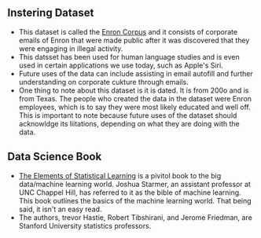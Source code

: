 ## Instering Dataset

* This dataset is called the [Enron Corpus](https://www.cs.cmu.edu/~./enron/) and it consists of corporate emails of Enron that were made public after it was discovered that they were engaging in illegal activity. 
* This datsset has been used for human language studies and is even used in certain applications we use today, such as Apple's Siri.
* Future uses of the data can include assisting in email autofill and further understanding on corporate cukture through emails.  
* One thing to note about this dataset is it is dated. It is from 200o and is from Texas. The people who created the data in the dataset were Enron employees, which is to say they were most likely educated and well off. This is important to note because future uses of the dataset should acknowldge its liitations, depending on what they are doing with the data. 

## Data Science Book

* [The Elements of Statistical Learning](https://web.stanford.edu/~hastie/ElemStatLearn//) is a pivitol book to the big data/machine learning world. Joshua Starmer, an assistant professor at UNC Chappel Hill, has referred to it as the bible of machine learning. This book outlines the basics of the machine learning world. That being said, it isn't an easy read. 
* The authors, trevor Hastie, Robert Tibshirani, and Jerome Friedman, are Stanford University statistics professors.
